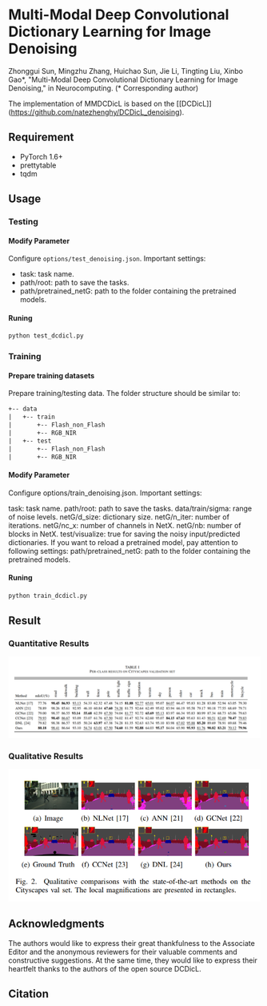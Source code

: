 # Multi-Modal Deep Convolutional Dictionary Learning for Image Denoising
Zhonggui Sun, Mingzhu Zhang, Huichao Sun, Jie Li, Tingting Liu, Xinbo Gao*, "Multi-Modal Deep Convolutional Dictionary Learning for Image Denoising," in Neurocomputing. (* Corresponding author)


The implementation of MMDCDicL is based on the [[DCDicL]] (https://github.com/natezhenghy/DCDicL_denoising).

## Requirement
- PyTorch 1.6+
- prettytable
- tqdm
## Usage
### Testing
#### Modify Parameter
Configure ```options/test_denoising.json```. Important settings:
- task: task name.
- path/root: path to save the tasks.
- path/pretrained_netG: path to the folder containing the pretrained models.


#### Runing
```bash
python test_dcdicl.py
```

### Training
#### Prepare training datasets
Prepare training/testing data. The folder structure should be similar to:

```
+-- data
|   +-- train
|       +-- Flash_non_Flash
|       +-- RGB_NIR
|   +-- test
|       +-- Flash_non_Flash
|       +-- RGB_NIR
```
#### Modify Parameter
Configure options/train_denoising.json. Important settings:

task: task name.
path/root: path to save the tasks.
data/train/sigma: range of noise levels.
netG/d_size: dictionary size.
netG/n_iter: number of iterations.
netG/nc_x: number of channels in NetX.
netG/nb: number of blocks in NetX.
test/visualize: true for saving the noisy input/predicted dictionaries.
If you want to reload a pretrained model, pay attention to following settings:
path/pretrained_netG: path to the folder containing the pretrained models.

#### Runing
```bash
python train_dcdicl.py
```
## Result
### Quantitative Results
![image](https://github.com/sunhuichao/ARNLB/blob/main/Table%20I.png)
### Qualitative Results
<div align=center><img src="https://github.com/sunhuichao/ARNLB/blob/main/Fig%202.png"/></div>

## Acknowledgments
The authors would like to express their great thankfulness to the Associate Editor and the anonymous reviewers for
their valuable comments and constructive suggestions. At the same time, they would like to express their heartfelt thanks to the authors of the open source DCDicL.
## Citation

